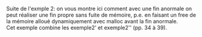 Suite de l'exmple 2: on vous montre ici comment avec une fin anormale on peut réaliser une fin propre sans fuite de mémoire,
p.e. en faisant un free de la mémoire alloué dynamiquement avec malloc avant la fin anormale.  
Cet exemple combine les exemple2' et exemple2'' (pp. 34 à 39).
